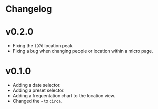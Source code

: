 # Changelog

# v0.2.0

* Fixing the `1970` location peak.
* Fixing a bug when changing people or location within a micro page.

# v0.1.0

* Adding a date selector.
* Adding a preset selector.
* Adding a frequentation chart to the location view.
* Changed the `~` to `circa`.

